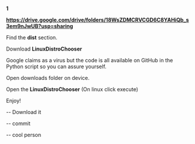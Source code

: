 **1**

**https://drive.google.com/drive/folders/18WsZDMCRVCGD6C8YAHiQb_s3em9nJwUB?usp=sharing**

Find the **dist** section.

Download **LinuxDistroChooser**

Google claims as a virus but the code is all available on GitHub in the Python script so you can assure yourself.

Open downloads folder on device.

Open the **LinuxDistroChooser** (On linux click execute)

Enjoy!

-- Download it

-- commit

-- cool person
